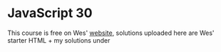 # JavaScript 30
This course is free on Wes' [website](https://javascript30.com/ 'JavaScript 30'), solutions uploaded here are Wes' starter HTML + my solutions under <script> tag

- **10. Hold Shift to Check Multiple Checkboxes** lines: 98 - 134 
